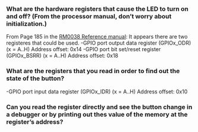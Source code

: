 ### What are the hardware registers that cause the LED to turn on and off? (From the processor manual, don’t worry about initialization.)

From Page 185 in the [RM0038 Reference manual](https://www.st.com/resource/en/reference_manual/rm0038-stm32l100xx-stm32l151xx-stm32l152xx-and-stm32l162xx-advanced-armbased-32bit-mcus-stmicroelectronics.pdf):
It appears there are two registeres that could be used.
-GPIO port output data register (GPIOx_ODR) (x = A..H) Address offset: 0x14 
-GPIO port bit set/reset register (GPIOx_BSRR) (x = A..H) Address offset: 0x18

### What are the registers that you read in order to find out the state of the button?
-GPIO port input data register (GPIOx_IDR) (x = A..H) Address offset: 0x10

### Can you read the register directly and see the button change in a debugger or by printing out thes value of the memory at the register’s address?
